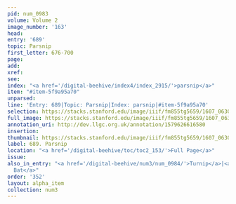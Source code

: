 ```yaml
---
pid: num_0983
volume: Volume 2
image_number: '163'
head:
entry: '689'
topic: Parsnip
first_letter: 676-700
page:
add:
xref:
see:
index: "<a href='/digital-beehive/index4/index_2915/'>parsnip</a>"
item: "#item-5f9a95a70"
unparsed:
line: 'Entry: 689|Topic: Parsnip|Index: parsnip|#item-5f9a95a70'
selection: https://stacks.stanford.edu/image/iiif/fm855tg5659/1607_0630/445,3026,2761,275/full/0/default.jpg
full_image: https://stacks.stanford.edu/image/iiif/fm855tg5659/1607_0630/full/full/0/default.jpg
annotation_uri: http://dev.llgc.org.uk/annotation/1579626616580
insertion:
thumbnail: https://stacks.stanford.edu/image/iiif/fm855tg5659/1607_0630/445,3026,600,180/250,/0/default.jpg
label: 689. Parsnip
location: "<a href='/digital-beehive/toc/toc2_153/'>Full Page</a>"
issue:
also_in_entry: "<a href='/digital-beehive/num3/num_0984/'>Turnip</a>|<a href='/digital-beehive/num3/num_0985/'>a
  Bat</a>"
order: '352'
layout: alpha_item
collection: num3
---
```

